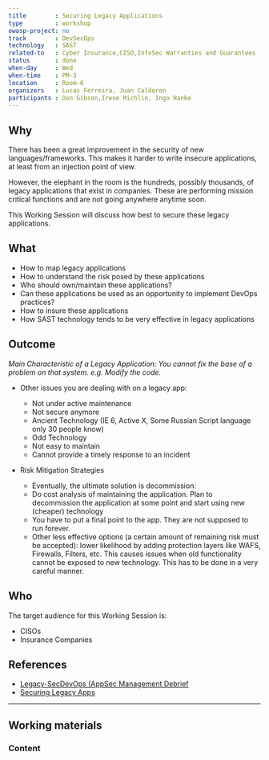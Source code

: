 ```yaml
---
title        : Securing Legacy Applications
type         : workshop
owasp-project: no
track        : DevSecOps
technology   : SAST
related-to   : Cyber Insurance,CISO,InfoSec Warranties and Guarantees
status       : done
when-day     : Wed
when-time    : PM-3
location     : Room-6
organizers   : Lucas Ferreira, Juan Calderon
participants : Don Gibson,Irene Michlin, Ingo Hanke
---
```


## Why

There has been a great improvement in the security of new languages/frameworks. This makes it harder to write insecure applications, at least from an injection point of view.

However, the elephant in the room is the hundreds, possibly thousands, of legacy applications that exist in companies. These are performing mission critical functions and are not going anywhere anytime soon. 

This Working Session will discuss how best to secure these legacy applications.

## What

 - How to map legacy applications
 - How to understand the risk posed by these applications
 - Who should own/maintain these applications?
 - Can these applications be used as an opportunity to implement DevOps practices?
 - How to insure these applications
 - How SAST technology tends to be very effective in legacy applications

## Outcome

_Main Characteristic of a Legacy Application: You cannot fix the base of a problem on that system. e.g. Modify the code._

- Other issues you are dealing with on a legacy app: 
	* Not under active maintenance
	* Not secure anymore
	* Ancient Technology (IE 6, Active X, Some Russian Script language only 30 people know)
	* Odd Technology
	* Not easy to maintain
	* Cannot provide a timely response to an incident

- Risk Mitigation Strategies
	* Eventually, the ultimate solution is decommission:
	* Do cost analysis of maintaining the application. Plan to decommission the application at some point and start using new (cheaper) technology
	* You have to put a final point to the app. They are not supposed to run forever.
	* Other less effective options (a certain amount of remaining risk must be accepted): lower likelihood by adding protection layers like WAFS, Firewalls, Filters, etc. This causes issues when old functionality cannot be exposed to new technology. This has to be done in a very careful manner.
  
## Who

The target audience for this Working Session is:

 - CISOs
 - Insurance Companies

## References

 - [Legacy-SecDevOps (AppSec Management Debrief](http://blog.diniscruz.com/2017/04/presentation-legacy-secdevops-appsec.html)
 - [Securing Legacy Apps](https://blog.sqreen.io/securing-legacy-apps/)
--- 

## Working materials

### Content
